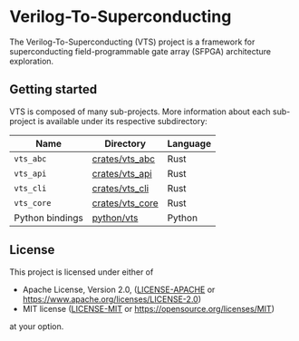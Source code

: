 # Verilog-To-Superconducting

The Verilog-To-Superconducting (VTS) project is a framework for superconducting
field-programmable gate array (SFPGA) architecture exploration.

## Getting started

VTS is composed of many sub-projects. More information about each sub-project
is available under its respective subdirectory:

| Name            | Directory                          | Language |
| --------------- | ---------------------------------- | -------- |
| `vts_abc`       | [crates/vts_abc](crates/vts_abc)   | Rust     |
| `vts_api`       | [crates/vts_api](crates/vts_api)   | Rust     |
| `vts_cli`       | [crates/vts_cli](crates/vts_cli)   | Rust     |
| `vts_core`      | [crates/vts_core](crates/vts_core) | Rust     |
| Python bindings | [python/vts](python/vts)           | Python   |

## License

This project is licensed under either of

* Apache License, Version 2.0, ([LICENSE-APACHE](LICENSE-APACHE) or
  <https://www.apache.org/licenses/LICENSE-2.0>)
* MIT license ([LICENSE-MIT](LICENSE-MIT) or
  <https://opensource.org/licenses/MIT>)

at your option.
